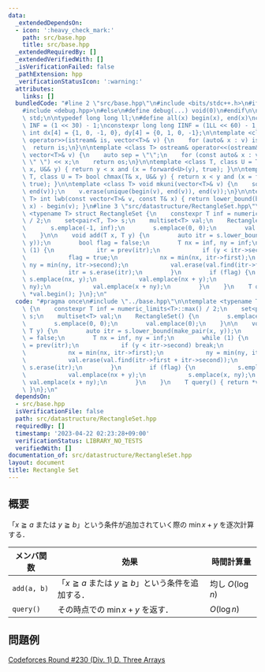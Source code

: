```yaml
---
data:
  _extendedDependsOn:
  - icon: ':heavy_check_mark:'
    path: src/base.hpp
    title: src/base.hpp
  _extendedRequiredBy: []
  _extendedVerifiedWith: []
  _isVerificationFailed: false
  _pathExtension: hpp
  _verificationStatusIcon: ':warning:'
  attributes:
    links: []
  bundledCode: "#line 2 \"src/base.hpp\"\n#include <bits/stdc++.h>\n#ifdef LOCAL\n\
    #include <debug.hpp>\n#else\n#define debug(...) void(0)\n#endif\n\nusing namespace\
    \ std;\n\ntypedef long long ll;\n#define all(x) begin(x), end(x)\nconstexpr int\
    \ INF = (1 << 30) - 1;\nconstexpr long long IINF = (1LL << 60) - 1;\nconstexpr\
    \ int dx[4] = {1, 0, -1, 0}, dy[4] = {0, 1, 0, -1};\n\ntemplate <class T> istream&\
    \ operator>>(istream& is, vector<T>& v) {\n    for (auto& x : v) is >> x;\n  \
    \  return is;\n}\n\ntemplate <class T> ostream& operator<<(ostream& os, const\
    \ vector<T>& v) {\n    auto sep = \"\";\n    for (const auto& x : v) os << exchange(sep,\
    \ \" \") << x;\n    return os;\n}\n\ntemplate <class T, class U = T> bool chmin(T&\
    \ x, U&& y) { return y < x and (x = forward<U>(y), true); }\n\ntemplate <class\
    \ T, class U = T> bool chmax(T& x, U&& y) { return x < y and (x = forward<U>(y),\
    \ true); }\n\ntemplate <class T> void mkuni(vector<T>& v) {\n    sort(begin(v),\
    \ end(v));\n    v.erase(unique(begin(v), end(v)), end(v));\n}\n\ntemplate <class\
    \ T> int lwb(const vector<T>& v, const T& x) { return lower_bound(begin(v), end(v),\
    \ x) - begin(v); }\n#line 3 \"src/datastructure/RectangleSet.hpp\"\n\ntemplate\
    \ <typename T> struct RectangleSet {\n    constexpr T inf = numeric_limits<T>::max()\
    \ / 2;\n    set<pair<T, T>> s;\n    multiset<T> val;\n    RectangleSet() {\n \
    \       s.emplace(-1, inf);\n        s.emplace(0, 0);\n        val.emplace(0);\n\
    \    }\n\n    void add(T x, T y) {\n        auto itr = s.lower_bound(make_pair(x,\
    \ y));\n        bool flag = false;\n        T nx = inf, ny = inf;\n        while\
    \ (1) {\n            itr = prev(itr);\n            if (y < itr->second) break;\n\
    \            flag = true;\n            nx = min(nx, itr->first);\n           \
    \ ny = min(ny, itr->second);\n            val.erase(val.find(itr->first + itr->second));\n\
    \            itr = s.erase(itr);\n        }\n        if (flag) {\n           \
    \ s.emplace(nx, y);\n            val.emplace(nx + y);\n            s.emplace(x,\
    \ ny);\n            val.emplace(x + ny);\n        }\n    }\n    T query() { return\
    \ *val.begin(); }\n};\n"
  code: "#pragma once\n#include \"../base.hpp\"\n\ntemplate <typename T> struct RectangleSet\
    \ {\n    constexpr T inf = numeric_limits<T>::max() / 2;\n    set<pair<T, T>>\
    \ s;\n    multiset<T> val;\n    RectangleSet() {\n        s.emplace(-1, inf);\n\
    \        s.emplace(0, 0);\n        val.emplace(0);\n    }\n\n    void add(T x,\
    \ T y) {\n        auto itr = s.lower_bound(make_pair(x, y));\n        bool flag\
    \ = false;\n        T nx = inf, ny = inf;\n        while (1) {\n            itr\
    \ = prev(itr);\n            if (y < itr->second) break;\n            flag = true;\n\
    \            nx = min(nx, itr->first);\n            ny = min(ny, itr->second);\n\
    \            val.erase(val.find(itr->first + itr->second));\n            itr =\
    \ s.erase(itr);\n        }\n        if (flag) {\n            s.emplace(nx, y);\n\
    \            val.emplace(nx + y);\n            s.emplace(x, ny);\n           \
    \ val.emplace(x + ny);\n        }\n    }\n    T query() { return *val.begin();\
    \ }\n};\n"
  dependsOn:
  - src/base.hpp
  isVerificationFile: false
  path: src/datastructure/RectangleSet.hpp
  requiredBy: []
  timestamp: '2023-04-22 02:23:28+09:00'
  verificationStatus: LIBRARY_NO_TESTS
  verifiedWith: []
documentation_of: src/datastructure/RectangleSet.hpp
layout: document
title: Rectangle Set
---
```


## 概要
「$x \geqq a$ または $y \geqq b$」という条件が追加されていく際の $\min x + y$ を逐次計算する．

| メンバ関数  | 効果                                                     | 時間計算量       |
| ----------- | -------------------------------------------------------- | ---------------- |
| `add(a, b)` | 「$x \geqq a$ または $y \geqq b$」という条件を追加する． | 均し $O(\log n)$ |
| `query()`   | その時点での $\min x + y$ を返す．                       | $O(\log n)$      |

## 問題例
[Codeforces Round #230 (Div. 1) D. Three Arrays](https://codeforces.com/contest/392/problem/D)
